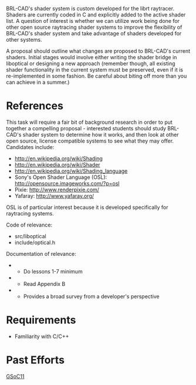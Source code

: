 BRL-CAD's shader system is custom developed for the librt raytracer.
Shaders are currently coded in C and explicitly added to the active
shader list. A question of interest is whether we can utilize work being
done for other open source raytracing shader systems to improve the
flexibility of BRL-CAD's shader system and take advantage of shaders
developed for other systems.

A proposal should outline what changes are proposed to BRL-CAD's current
shaders. Initial stages would involve either writing the shader bridge
in liboptical or designing a new approach (remember though, all existing
shader functionality in the current system must be preserved, even if it
is re-implemented in some fashion. Be careful about biting off more than
you can achieve in a summer.)

# References

This task will require a fair bit of background research in order to put
together a compelling proposal - interested students should study
BRL-CAD's shader system to determine how it works, and then look at
other open source, license compatible systems to see what they may
offer. Candidates include:

-   <http://en.wikipedia.org/wiki/Shading>
-   <http://en.wikipedia.org/wiki/Shader>
-   <http://en.wikipedia.org/wiki/Shading_language>
-   Sony's Open Shader Language (OSL):
    <http://opensource.imageworks.com/?p=osl>
-   Pixie: <http://www.renderpixie.com/>
-   Yafaray: <http://www.yafaray.org/>

OSL is of particular interest because it is developed specifically for
raytracing systems.

Code of relevance:

-   src/liboptical
-   include/optical.h

Documentation of relevance:

-   -   Do lessons 1-7 minimum

-   -   Read Appendix B

-   -   Provides a broad survey from a developer's perspective

# Requirements

-   Familiarity with C/C++

# Past Efforts

[GSoC11](/wiki/user/Kunigami/GSoc2011/Proposal)
